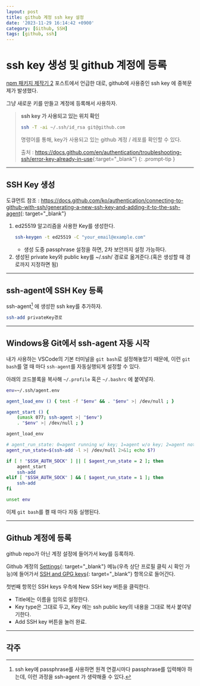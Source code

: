 ```yaml
---
layout: post
title: github 계정 ssh key 설정
date: '2023-11-29 16:14:42 +0900'
category: [Github, SSH]
tags: [github, ssh]
---
```


# ssh key 생성 및 github 계정에 등록
[npm 패키지 제작기 2](/posts/npm-패키지-제작기-2/) 포스트에서 언급한 대로, github에 사용중인 ssh key 에 중복문제가 발생했다.

그냥 새로운 키를 만들고 계정에 등록해서 사용하자.

> **ssh key 가 사용되고 있는 위치 확인**
>
> ```bash
> ssh -T -ai ~/.ssh/id_rsa git@github.com
> ```
> 명령어를 통해, key가 사용되고 있는 github 계정 / 레포를 확인할 수 있다.
>
> 출처 : <https://docs.github.com/en/authentication/troubleshooting-ssh/error-key-already-in-use>{:target="_blank"}
{: .prompt-tip }

---

## SSH Key 생성
도큐먼트 참조 : <https://docs.github.com/ko/authentication/connecting-to-github-with-ssh/generating-a-new-ssh-key-and-adding-it-to-the-ssh-agent>{: target="_blank"}
1. ed25519 알고리즘을 사용한 Key를 생성한다.
    ```bash
    ssh-keygen -t ed25519 -C "your_email@example.com"
    ```
    - 생성 도중 passphrase 설정을 하면, 2차 보안까지 설정 가능하다.
2. 생성된 private key와 public key를 ~/.ssh/ 경로로 옮겨준다.(혹은 생성할 때 경로까지 지정하면 됨)

---

## ssh-agent에 SSH Key 등록
ssh-agent[^fn1] 에 생성한 ssh key를 추가하자.

```bash
ssh-add privateKey경로
```

---

## Windows용 Git에서 ssh-agent 자동 시작
내가 사용하는 VSCode의 기본 터미널을 `git bash`로 설정해놓았기 때문에, 이런 `git bash`를 열 때 마다 `ssh-agent`를 자동실행되게 설정할 수 있다.

아래의 코드블록을 복사해 `~/.profile` 혹은 `~/.bashrc` 에 붙여넣자.

```bash
env=~/.ssh/agent.env

agent_load_env () { test -f "$env" && . "$env" >| /dev/null ; }

agent_start () {
    (umask 077; ssh-agent >| "$env")
    . "$env" >| /dev/null ; }

agent_load_env

# agent_run_state: 0=agent running w/ key; 1=agent w/o key; 2=agent not running
agent_run_state=$(ssh-add -l >| /dev/null 2>&1; echo $?)

if [ ! "$SSH_AUTH_SOCK" ] || [ $agent_run_state = 2 ]; then
    agent_start
    ssh-add
elif [ "$SSH_AUTH_SOCK" ] && [ $agent_run_state = 1 ]; then
    ssh-add
fi

unset env
```

이제 `git bash`를 켤 때 마다 자동 실행된다.

---

## Github 계정에 등록
github repo가 아닌 계정 설정에 들어가서 key를 등록하자.

Github 계정의 [Settings](https://github.com/settings){: target="_blank"} 메뉴(우측 상단 프로필 클릭 시 확인 가능)에 들어가서 [SSH and GPG keys](https://github.com/settings/keys){: target="_blank"} 항목으로 들어간다.

첫번째 항목인 SSH keys 우측에 New SSH key 버튼을 클릭한다.

- Title에는 이름을 임의로 설정한다.
- Key type은 그대로 두고, Key 에는 ssh public key의 내용을 그대로 복사 붙여넣기한다.
- Add SSH key 버튼을 눌러 완료.


---

## 각주
[^fn1]: ssh key에 passphrase를 사용하면 원격 연결시마다 passphrase를 입력해야 하는데, 이런 과정을 ssh-agent 가 생략해줄 수 있다.